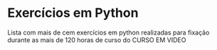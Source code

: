 # Exercícios em Python
 Lista com mais de cem exercícios em python realizadas para fixação durante as mais de 120 horas de curso do CURSO EM VIDEO
